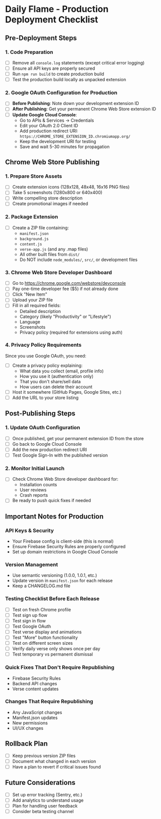 # Daily Flame - Production Deployment Checklist

## Pre-Deployment Steps

### 1. Code Preparation
- [ ] Remove all `console.log` statements (except critical error logging)
- [ ] Ensure all API keys are properly secured
- [ ] Run `npm run build` to create production build
- [ ] Test the production build locally as unpacked extension

### 2. Google OAuth Configuration for Production
- [ ] **Before Publishing**: Note down your development extension ID
- [ ] **After Publishing**: Get your permanent Chrome Web Store extension ID
- [ ] **Update Google Cloud Console**:
  - Go to APIs & Services → Credentials
  - Edit your OAuth 2.0 Client ID
  - Add production redirect URI: `https://CHROME_STORE_EXTENSION_ID.chromiumapp.org/`
  - Keep the development URI for testing
  - Save and wait 5-30 minutes for propagation

## Chrome Web Store Publishing

### 1. Prepare Store Assets
- [ ] Create extension icons (128x128, 48x48, 16x16 PNG files)
- [ ] Take 5 screenshots (1280x800 or 640x400)
- [ ] Write compelling store description
- [ ] Create promotional images if needed

### 2. Package Extension
- [ ] Create a ZIP file containing:
  - `manifest.json`
  - `background.js`
  - `content.js`
  - `verse-app.js` (and any .map files)
  - All other built files from `dist/`
  - Do NOT include `node_modules/`, `src/`, or development files

### 3. Chrome Web Store Developer Dashboard
- [ ] Go to https://chrome.google.com/webstore/devconsole
- [ ] Pay one-time developer fee ($5) if not already done
- [ ] Click "New Item"
- [ ] Upload your ZIP file
- [ ] Fill in all required fields:
  - Detailed description
  - Category (likely "Productivity" or "Lifestyle")
  - Language
  - Screenshots
  - Privacy policy (required for extensions using auth)

### 4. Privacy Policy Requirements
Since you use Google OAuth, you need:
- [ ] Create a privacy policy explaining:
  - What data you collect (email, profile info)
  - How you use it (authentication only)
  - That you don't share/sell data
  - How users can delete their account
- [ ] Host it somewhere (GitHub Pages, Google Sites, etc.)
- [ ] Add the URL to your store listing

## Post-Publishing Steps

### 1. Update OAuth Configuration
- [ ] Once published, get your permanent extension ID from the store
- [ ] Go back to Google Cloud Console
- [ ] Add the new production redirect URI
- [ ] Test Google Sign-In with the published version

### 2. Monitor Initial Launch
- [ ] Check Chrome Web Store developer dashboard for:
  - Installation counts
  - User reviews
  - Crash reports
- [ ] Be ready to push quick fixes if needed

## Important Notes for Production

### API Keys & Security
- Your Firebase config is client-side (this is normal)
- Ensure Firebase Security Rules are properly configured
- Set up domain restrictions in Google Cloud Console

### Version Management
- Use semantic versioning (1.0.0, 1.0.1, etc.)
- Update version in `manifest.json` for each release
- Keep a CHANGELOG.md file

### Testing Checklist Before Each Release
- [ ] Test on fresh Chrome profile
- [ ] Test sign up flow
- [ ] Test sign in flow
- [ ] Test Google OAuth
- [ ] Test verse display and animations
- [ ] Test "More" button functionality
- [ ] Test on different screen sizes
- [ ] Verify daily verse only shows once per day
- [ ] Test temporary vs permanent dismissal

### Quick Fixes That Don't Require Republishing
- Firebase Security Rules
- Backend API changes
- Verse content updates

### Changes That Require Republishing
- Any JavaScript changes
- Manifest.json updates
- New permissions
- UI/UX changes

## Rollback Plan
- [ ] Keep previous version ZIP files
- [ ] Document what changed in each version
- [ ] Have a plan to revert if critical issues found

## Future Considerations
- [ ] Set up error tracking (Sentry, etc.)
- [ ] Add analytics to understand usage
- [ ] Plan for handling user feedback
- [ ] Consider beta testing channel